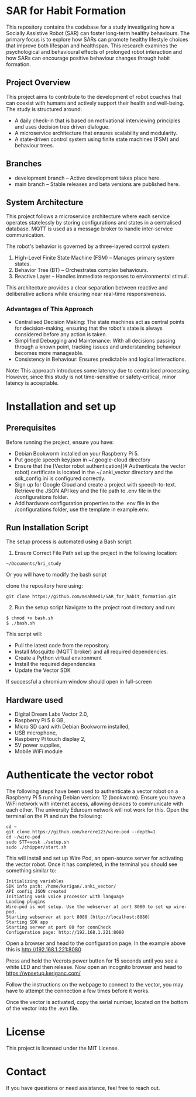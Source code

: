 # SAR for Habit Formation

This repository contains the codebase for a study investigating how a Socially Assistive Robot (SAR) can foster long-term healthy behaviours. The primary focus is to explore how SARs can promote healthy lifestyle choices that improve both lifespan and healthspan. This research examines the psychological and behavioural effects of prolonged robot interaction and how SARs can encourage positive behaviour changes through habit formation.

## Project Overview
This project aims to contribute to the development of robot coaches that can coexist with humans and actively support their health and well-being. The study is structured around:
- A daily check-in that is based on motivational interviewing principles and uses decision tree driven dialogue.
- A microservice architecture that ensures scalability and modularity.
- A state-driven control system using finite state machines (FSM) and behaviour trees.

## Branches
- development branch – Active development takes place here.
- main branch – Stable releases and beta versions are published here.

## System Architecture
This project follows a microservice architecture where each service operates statelessly by storing configurations and states in a centralised database. MQTT is used as a message broker to handle inter-service communication.

The robot's behavior is governed by a three-layered control system:
1. High-Level Finite State Machine (FSM) – Manages primary system states.
2. Behavior Tree (BT) – Orchestrates complex behaviours.
3. Reactive Layer – Handles immediate responses to environmental stimuli.

This architecture provides a clear separation between reactive and deliberative actions while ensuring near real-time responsiveness.

### Advantages of This Approach
- Centralised Decision Making: The state machines act as central points for decision-making, ensuring that the robot's state is always considered before any action is taken.
- Simplified Debugging and Maintenance: With all decisions passing through a known point, tracking issues and understanding behaviour becomes more manageable.
- Consistency in Behaviour: Ensures predictable and logical interactions.

Note: This approach introduces some latency due to centralised processing. However, since this study is not time-sensitive or safety-critical, minor latency is acceptable.

# Installation and set up
## Prerequisites
Before running the project, ensure you have:
- Debian Bookworm installed on your Raspberry Pi 5.
- Put google speech key.json in ~/.google-cloud directory
- Ensure that the [Vector robot authentication](# Authenticate the vector robot) certificate is located in the ~/.anki_vector directory and the sdk_config.ini is configured correctly.
- Sign up for Google Cloud and create a project with speech-to-text. Retrieve the JSON API key and the file path to .env file in the /configurations folder.
- Add hardware configuration properties to the .env file in the /configurations folder, use the template in example.env.

## Run Installation Script
The setup process is automated using a Bash script.
1. Ensure Correct File Path
set up the project in the following location:

```
~/Documents/hri_study
```

Or you will have to modify the bash script

clone the repository here using:

```
git clone https://github.com/msahmed1/SAR_for_habit_formation.git
```

2. Run the setup script
Navigate to the project root directory and run:

```
$ chmod +x bash.sh
$ ./bash.sh
```

This script will:
- Pull the latest code from the repository.
- Install Mosquitto (MQTT broker) and all required dependencies.
- Create a Python virtual environment
- Install the required dependencies
- Update the Vector SDK

If successful a chromium window should open in full-screen

## Hardware used
- Digital Dream Labs Vector 2.0,
- Raspberry Pi 5 8 GB,
- Micro SD card with Debian Bookworm installed,
- USB microphone,
- Raspberry Pi touch display 2,
- 5V power supplies,
- Mobile WiFi module

# Authenticate the vector robot
The following steps have been used to authenticate a vector robot on a Raspberry Pi 5 running Debian version: 12 (bookworm). Ensure you have a WiFi network with internet access, allowing devices to communicate with each other. The university Eduroam network will not work for this. Open the terminal on the Pi and run the following:

```
cd ~
git clone https://github.com/kercre123/wire-pod --depth=1
cd ~/wire-pod
sudo STT=vosk ./setup.sh
sudo ./chipper/start.sh
```

This will install and set up Wire Pod, an open-source server for activating the vector robot. Once it has completed, in the terminal you should see something similar to:

```
Initializing variables
SDK info path: /home/kerigan/.anki_vector/
API config JSON created
Initiating vosk voice processor with language 
Loading plugins
Wire-pod is not setup. Use the webserver at port 8080 to set up wire-pod.
Starting webserver at port 8080 (http://localhost:8080)
Starting SDK app
Starting server at port 80 for connCheck
Configuration page: http://192.168.1.221:8080
```

Open a browser and head to the configuration page. In the example above this is http://192.168.1.221:8080

Press and hold the Vecrots power button for 15 seconds until you see a white LED and then release. Now open an incognito browser and head to https://wpsetup.keriganc.com/

Follow the instructions on the webpage to connect to the vector, you may have to attempt the connection a few times before it works.

Once the vector is activated, copy the serial number, located on the bottom of the vector into the .evn file.

# License
This project is licensed under the MIT License.

# Contact
If you have questions or need assistance, feel free to reach out.

